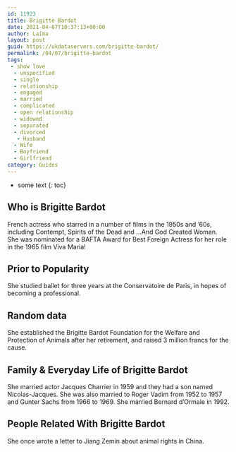 ```yaml
---
id: 11923
title: Brigitte Bardot
date: 2021-04-07T10:37:13+00:00
author: Laima
layout: post
guid: https://ukdataservers.com/brigitte-bardot/
permalink: /04/07/brigitte-bardot
tags:
 - show love
  - unspecified
  - single
  - relationship
  - engaged
  - married
  - complicated
  - open relationship
  - widowed
  - separated
  - divorced
   - Husband
  - Wife
  - Boyfriend
  - Girlfriend
category: Guides
---
```


* some text
{: toc}


## Who is Brigitte Bardot
                  
                  
                  
French actress who starred in a number of films in the 1950s and &#8217;60s, including Contempt, Spirits of the Dead and &#8230;And God Created Woman. She was nominated for a BAFTA Award for Best Foreign Actress for her role in the 1965 film Viva Maria!
                  
              
            
              
            
                
                
                
## Prior to Popularity
                  
                  
                  
She studied ballet for three years at the Conservatoire de Paris, in hopes of becoming a professional.
                  
              
            
              
            
                
                
                
## Random data
                  
                  
                  
She established the Brigitte Bardot Foundation for the Welfare and Protection of Animals after her retirement, and raised 3 million francs for the cause.
                  
              
            
              
            
                
                
                
## Family & Everyday Life of Brigitte Bardot
                  
                  
                  
She married actor Jacques Charrier in 1959 and they had a son named Nicolas-Jacques. She was also married to Roger Vadim from 1952 to 1957 and Gunter Sachs from 1966 to 1969. She married Bernard d&#8217;Ormale in 1992.
                  
              
            
              
            
                
                
                
## People Related With Brigitte Bardot
                  
                  
                  
She once wrote a letter to Jiang Zemin about animal rights in China.
                  
              
            
              
            
                
              
            
              
              
            
            
              
            
          
          
          